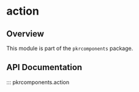 # action

## Overview

This module is part of the `pkrcomponents` package.

## API Documentation

::: pkrcomponents.action
